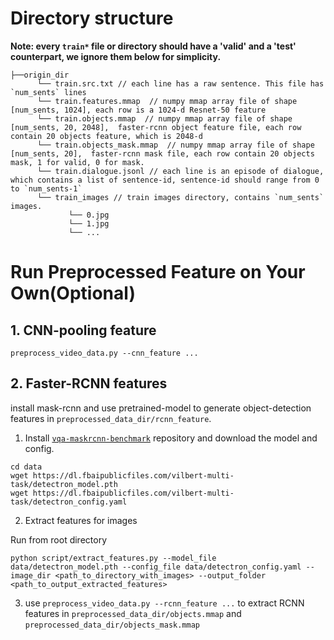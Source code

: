 # Directory structure
**Note: every `train*` file or directory should have a 'valid' and a 'test' counterpart, we ignore them below for simplicity.**
```
├──origin_dir
      └── train.src.txt // each line has a raw sentence. This file has `num_sents` lines
      └── train.features.mmap  // numpy mmap array file of shape [num_sents, 1024], each row is a 1024-d Resnet-50 feature
      └── train.objects.mmap  // numpy mmap array file of shape [num_sents, 20, 2048],  faster-rcnn object feature file, each row contain 20 objects feature, which is 2048-d 
      └── train.objects_mask.mmap  // numpy mmap array file of shape [num_sents, 20],  faster-rcnn mask file, each row contain 20 objects mask, 1 for valid, 0 for mask.
      └── train.dialogue.jsonl // each line is an episode of dialogue, which contains a list of sentence-id, sentence-id should range from 0 to `num_sents-1`
      └── train_images // train images directory, contains `num_sents` images.
             └── 0.jpg
             └── 1.jpg
             └── ...
```

# Run Preprocessed Feature on Your Own(Optional)

## 1. CNN-pooling feature
`preprocess_video_data.py --cnn_feature ...`

## 2. Faster-RCNN features
install mask-rcnn and use pretrained-model to generate object-detection features in `preprocessed_data_dir/rcnn_feature`.
1. Install [`vqa-maskrcnn-benchmark`](https://gitlab.com/vedanuj/vqa-maskrcnn-benchmark) repository and download the model and config. 

```text
cd data
wget https://dl.fbaipublicfiles.com/vilbert-multi-task/detectron_model.pth
wget https://dl.fbaipublicfiles.com/vilbert-multi-task/detectron_config.yaml
```

2. Extract features for images

Run from root directory

```text
python script/extract_features.py --model_file data/detectron_model.pth --config_file data/detectron_config.yaml --image_dir <path_to_directory_with_images> --output_folder <path_to_output_extracted_features>
```
3. use `preprocess_video_data.py --rcnn_feature ...` to extract RCNN features in `preprocessed_data_dir/objects.mmap`
and `preprocessed_data_dir/objects_mask.mmap`
